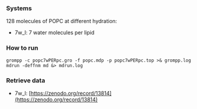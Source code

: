 ### Systems

128 molecules of POPC at different hydration:
- 7w_l: 7 water molecules per lipid

### How to run

```
grompp -c popc7wPERpc.gro -f popc.mdp -p popc7wPERpc.top >& grompp.log
mdrun -deffnm md &> mdrun.log
```

### Retrieve data

- 7w_l:  [https://zenodo.org/record/13814](https://zenodo.org/record/13814)